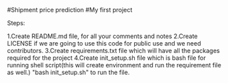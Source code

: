 #Shipment price prediction
#My first project

Steps:

1.Create README.md file, for all your comments and notes
2.Create LICENSE if we are going to use this code for public use and we need contributors.
3.Create requirements.txt file which will have all the packages required for the project
4.Create init_setup.sh file which is bash file for running shell script(this will create environment and run the requirement file as well.) "bash init_setup.sh"     to run the file.